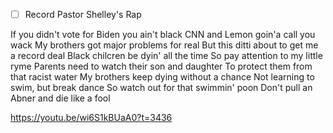 - [ ] Record Pastor Shelley's Rap

If you didn't vote for Biden you ain't black
CNN and Lemon goin'a call you wack
My brothers got major problems for real
But this ditti about to get me a record deal
Black chilcren be dyin' all the time
So pay attention to my little ryme
Parents need to watch their son and daughter
To protect them from that racist water
My brothers keep dying without a chance
Not learning to swim, but break dance
So watch out for that swimmin' poon
Don't pull an Abner and die like a fool

https://youtu.be/wi6S1kBUaA0?t=3436